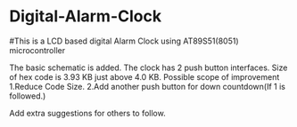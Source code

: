 # Digital-Alarm-Clock

#This is a LCD based digital Alarm Clock using AT89S51(8051) microcontroller

The basic schematic is added. The clock has 2 push button interfaces. Size of hex code is 3.93 KB just above 4.0 KB. 
Possible scope of improvement
1.Reduce Code Size.
2.Add another push button for down countdown(If 1 is followed.)

Add extra suggestions for others to follow.
